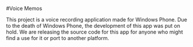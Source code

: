 #Voice Memos

This project is a voice recording application made for Windows Phone. Due to the death of Windows Phone, the development of this app was put on hold. We are releasing the source code for this app for anyone who might find a use for it or port to another platform.